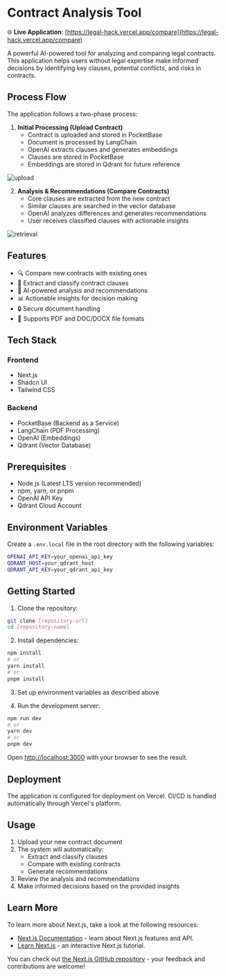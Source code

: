 # Contract Analysis Tool

🌐 **Live Application**: [https://legal-hack.vercel.app/compare](https://legal-hack.vercel.app/compare)

A powerful AI-powered tool for analyzing and comparing legal contracts. This application helps users without legal expertise make informed decisions by identifying key clauses, potential conflicts, and risks in contracts.

## Process Flow

The application follows a two-phase process:

1. **Initial Processing (Upload Contract)**
   - Contract is uploaded and stored in PocketBase
   - Document is processed by LangChain
   - OpenAI extracts clauses and generates embeddings
   - Clauses are stored in PocketBase
   - Embeddings are stored in Qdrant for future reference
     
![upload](https://github.com/user-attachments/assets/4df6e09f-31b1-4f07-92c3-d75358990716)

2. **Analysis & Recommendations (Compare Contracts)**
   - Core clauses are extracted from the new contract
   - Similar clauses are searched in the vector database
   - OpenAI analyzes differences and generates recommendations
   - User receives classified clauses with actionable insights
     
![retrieval](https://github.com/user-attachments/assets/8ba83744-b117-4c1d-ba20-308fd31123b9)

## Features

- 🔍 Compare new contracts with existing ones
- 📑 Extract and classify contract clauses
- 🤖 AI-powered analysis and recommendations
- 📊 Actionable insights for decision making
- 🔒 Secure document handling
- 📄 Supports PDF and DOC/DOCX file formats

## Tech Stack

### Frontend
- Next.js
- Shadcn UI
- Tailwind CSS

### Backend
- PocketBase (Backend as a Service)
- LangChain (PDF Processing)
- OpenAI (Embeddings)
- Qdrant (Vector Database)

## Prerequisites

- Node.js (Latest LTS version recommended)
- npm, yarn, or pnpm
- OpenAI API Key
- Qdrant Cloud Account

## Environment Variables

Create a `.env.local` file in the root directory with the following variables:

```bash
OPENAI_API_KEY=your_openai_api_key
QDRANT_HOST=your_qdrant_host
QDRANT_API_KEY=your_qdrant_api_key
```

## Getting Started

1. Clone the repository:
```bash
git clone [repository-url]
cd [repository-name]
```

2. Install dependencies:
```bash
npm install
# or
yarn install
# or
pnpm install
```

3. Set up environment variables as described above

4. Run the development server:
```bash
npm run dev
# or
yarn dev
# or
pnpm dev
```

Open [http://localhost:3000](http://localhost:3000) with your browser to see the result.

## Deployment

The application is configured for deployment on Vercel. CI/CD is handled automatically through Vercel's platform.

## Usage

1. Upload your new contract document
2. The system will automatically:
   - Extract and classify clauses
   - Compare with existing contracts
   - Generate recommendations
3. Review the analysis and recommendations
4. Make informed decisions based on the provided insights

## Learn More

To learn more about Next.js, take a look at the following resources:

- [Next.js Documentation](https://nextjs.org/docs) - learn about Next.js features and API.
- [Learn Next.js](https://nextjs.org/learn) - an interactive Next.js tutorial.

You can check out [the Next.js GitHub repository](https://github.com/vercel/next.js) - your feedback and contributions are welcome!
